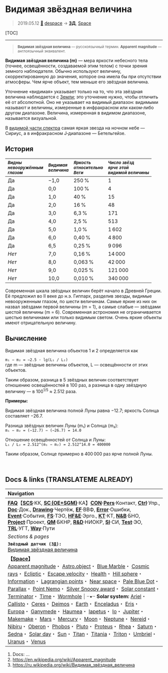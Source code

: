 # Видимая звёздная величина
> 2019.05.12 [🚀](../index/index.md) [despace](index.md) → **[ЗД](sensor.md)**, [Space](index.md)

[TOC]

---

> <small>**Видимая звёздная величина** — русскоязычный термин. **Apparent magnitude** — англоязычный эквивалент.</small>

**Видимая звёздная величина (m)** — мера яркости небесного тела (точнее, освещённости, создаваемой этим телом) с точки зрения земного наблюдателя. Обычно используют величину, скорректированную до значения, которое она имела бы при отсутствии атмосферы. Чем ярче объект, тем меньше его звёздная величина.

Уточнение «видимая» указывает только на то, что эта звёздная величина наблюдается с [Земли](earth.md); это уточнение нужно, чтобы отличить её от абсолютной. Оно не указывает на видимый диапазон: видимыми называют и величины, измеренные в инфракрасном или каком‑либо другом диапазоне. Величина, измеренная в видимом диапазоне, называется визуальной.

В [видимой части спектра](rf.md) самая яркая звезда на ночном небе — Сириус, а в инфракрасном J‑диапазоне — Бетельгейзе.



## История
|*<small>Видны<br> невооружённым<br> глазом</small>*|*<small>Видимая<br> величина</small>*|*<small>Яркость<br> относительно<br> Веги</small>*|*<small>Число звёзд<br> ярче этой<br> видимой величины</small>*|
|:--|:--|:--|:--|
|Да|−1,0|250 %|1|
|Да|0,0|100 %|4|
|Да|1,0|40 %|15|
|Да|2,0|16 %|48|
|Да|3,0|6,3 %|171|
|Да|4,0|2,5 %|513|
|Да|5,0|1,0 %|1 602|
|Да|6,0|0,40 %|4 800|
|Да|6,5|0,25 %|9 096|
|*Нет*|7,0|0,16 %|14 000|
|*Нет*|8,0|0,063 %|42 000|
|*Нет*|9,0|0,025 %|121 000|
|*Нет*|10,0|0,010 %|340 000|

Современная шкала звёздных величин берёт начало в Древней Греции. Её предложил во II веке до н.э. Гиппарх, разделив звезды, видимые невооруженным глазом, по шести величинам. Самые яркие из них он назвал звёздами первой величины (m = 1), а самые слабые — звёздами шестой величины (m = 6). Современная астрономия не ограничивается шестью величинами или только видимым светом. Очень яркие объекты имеют отрицательную величину.



## Вычисление
Видимая звёздная величина объектов 1 и 2 определяется как

`m₁ − m₂ = −2.5 · lg(L₁ / L₂)`  
где m — звёздные величины объектов, L — освещённости от этих объектов.

Таким образом, разница в 5 звёздных величин соответствует отношению освещённостей в 100 раз, а разница в одну звёздную величину — в 100<sup>1/5</sup> ≈ 2.512 раза.

**Примеры:**

Видимая звёздная величина полной Луны равна −12.7; яркость Солнца составляет −26.7.

Разница звёздных величин Луны (m₁) и Солнца (m₂):  
`m₁ − m₂ = (−12.7) − (−26.7) = 14.0`

Отношение освещённостей от Солнца и Луны:  
`L₁ / L₂ = 2.512^(m₁ − m₂) = 2.512^14.0 = 400000`

Таким образом, Солнце примерно в 400 000 раз ярче полной Луны.



<p style="page-break-after:always"> </p>

## Docs & links (TRANSLATEME ALREADY)
|Navigation|
|:--|
|**[FAQ](faq.md)**【**[SCS](scs.md)**·КК, **[SC (OE+SGM)](sc.md)**·КА】**[CON](contact.md)·[Pers](person.md)**·Контакт, **[Ctrl](control.md)**·Упр., **[Doc](doc.md)**·Док., **[Drawing](drawing.md)**·Чертёж, **[EF](ef.md)**·ВВФ, **[Error](error.md)**·Ошибки, **[Event](event.md)**·События, **[FS](fs.md)**·ТЭО, **[HF&E](hfe.md)**·Эрго., **[KT](kt.md)**·КТ, **[N&B](nnb.md)**·БНО, **[Project](project.md)**·Проект, **[QM](qm.md)**·БКНР, **[R&D](rnd.md)**·НИОКР, **[SI](si.md)**·СИ, **[Test](test.md)**·ЭО, **[TRL](trl.md)**·УГТ, **[Way](way.md)**·Пути|
|*Sections & pages*|
|**`Звёздный датчик (ЗД):`**<br> [Видимая звёздная величина](app_mag.md)|
|**【[Space](index.md)】**<br> [Apparent magnitude](app_mag.md)・ [Astro.object](aob.md)・ [Blue Marble](earth.md)・ [Cosmic rays](cr.md)・ [Ecliptic](ecliptic.md)・ [Escape velocity](esc_vel.md)・ [Health](health.md)・ [Hill sphere](hill_sphere.md)・ [Information](info.md)・ [Lagrangian points](l_points.md)・ [Near space](near_space.md)・ [Pale Blue Dot](earth.md)・ [Parallax](parallax.md)・ [Point Nemo](earth.md)・ [Silver Snoopy award](silver_snoopy_award.md)・ [Solar constant](solar_const.md)・ [Terminator](terminator.md)・ [Time](time.md)・ [Wormhole](wormhole.md) ┊ ··•·· **Solar system:** [Ariel](ariel.md)・ [Callisto](callisto.md)・ [Ceres](ceres.md)・ [Deimos](deimos.md)・ [Earth](earth.md)・ [Enceladus](enceladus.md)・ [Eris](eris.md)・ [Europa](europa.md)・ [Ganymede](ganymede.md)・ [Haumea](haumea.md)・ [Iapetus](iapetus.md)・ [Io](io.md)・ [Jupiter](jupiter.md)・ [Makemake](makemake.md)・ [Mars](mars.md)・ [Mercury](mercury.md)・ [Moon](moon.md)・ [Neptune](neptune.md)・ [Nereid](nereid.md)・ [Nibiru](nibiru.md)・ [Oberon](oberon.md)・ [Phobos](phobos.md)・ [Pluto](pluto.md)・ [Proteus](proteus.md)・ [Rhea](rhea.md)・ [Saturn](saturn.md)・ [Sedna](sedna.md)・ [Solar day](solar_day.md)・ [Sun](sun.md)・ [Titan](titan.md)・ [Titania](titania.md)・ [Triton](triton.md)・ [Umbriel](umbriel.md)・ [Uranus](uranus.md)・ [Venus](venus.md)|

   1. Docs: …
   1. <https://en.wikipedia.org/wiki/Apparent_magnitude>
   1. <https://ru.wikipedia.org/wiki/Видимая_звёздная_величина>

